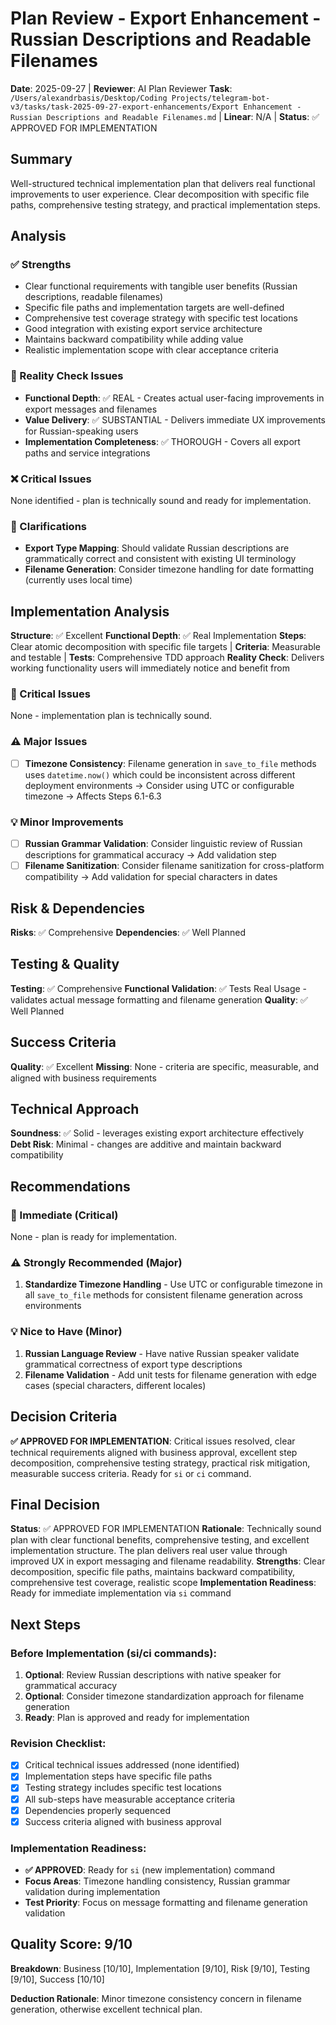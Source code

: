 # Plan Review - Export Enhancement - Russian Descriptions and Readable Filenames

**Date**: 2025-09-27 | **Reviewer**: AI Plan Reviewer
**Task**: `/Users/alexandrbasis/Desktop/Coding Projects/telegram-bot-v3/tasks/task-2025-09-27-export-enhancements/Export Enhancement - Russian Descriptions and Readable Filenames.md` | **Linear**: N/A | **Status**: ✅ APPROVED FOR IMPLEMENTATION

## Summary
Well-structured technical implementation plan that delivers real functional improvements to user experience. Clear decomposition with specific file paths, comprehensive testing strategy, and practical implementation steps.

## Analysis

### ✅ Strengths
- Clear functional requirements with tangible user benefits (Russian descriptions, readable filenames)
- Specific file paths and implementation targets are well-defined
- Comprehensive test coverage strategy with specific test locations
- Good integration with existing export service architecture
- Maintains backward compatibility while adding value
- Realistic implementation scope with clear acceptance criteria

### 🚨 Reality Check Issues
- **Functional Depth**: ✅ REAL - Creates actual user-facing improvements in export messages and filenames
- **Value Delivery**: ✅ SUBSTANTIAL - Delivers immediate UX improvements for Russian-speaking users
- **Implementation Completeness**: ✅ THOROUGH - Covers all export paths and service integrations

### ❌ Critical Issues
None identified - plan is technically sound and ready for implementation.

### 🔄 Clarifications
- **Export Type Mapping**: Should validate Russian descriptions are grammatically correct and consistent with existing UI terminology
- **Filename Generation**: Consider timezone handling for date formatting (currently uses local time)

## Implementation Analysis

**Structure**: ✅ Excellent
**Functional Depth**: ✅ Real Implementation
**Steps**: Clear atomic decomposition with specific file targets | **Criteria**: Measurable and testable | **Tests**: Comprehensive TDD approach
**Reality Check**: Delivers working functionality users will immediately notice and benefit from

### 🚨 Critical Issues
None - implementation plan is technically sound.

### ⚠️ Major Issues
- [ ] **Timezone Consistency**: Filename generation in `save_to_file` methods uses `datetime.now()` which could be inconsistent across different deployment environments → Consider using UTC or configurable timezone → Affects Steps 6.1-6.3

### 💡 Minor Improvements
- [ ] **Russian Grammar Validation**: Consider linguistic review of Russian descriptions for grammatical accuracy → Add validation step
- [ ] **Filename Sanitization**: Consider filename sanitization for cross-platform compatibility → Add validation for special characters in dates

## Risk & Dependencies
**Risks**: ✅ Comprehensive
**Dependencies**: ✅ Well Planned

## Testing & Quality
**Testing**: ✅ Comprehensive
**Functional Validation**: ✅ Tests Real Usage - validates actual message formatting and filename generation
**Quality**: ✅ Well Planned

## Success Criteria
**Quality**: ✅ Excellent
**Missing**: None - criteria are specific, measurable, and aligned with business requirements

## Technical Approach
**Soundness**: ✅ Solid - leverages existing export architecture effectively
**Debt Risk**: Minimal - changes are additive and maintain backward compatibility

## Recommendations

### 🚨 Immediate (Critical)
None - plan is ready for implementation.

### ⚠️ Strongly Recommended (Major)
1. **Standardize Timezone Handling** - Use UTC or configurable timezone in all `save_to_file` methods for consistent filename generation across environments

### 💡 Nice to Have (Minor)
1. **Russian Language Review** - Have native Russian speaker validate grammatical correctness of export type descriptions
2. **Filename Validation** - Add unit tests for filename generation with edge cases (special characters, different locales)

## Decision Criteria

**✅ APPROVED FOR IMPLEMENTATION**: Critical issues resolved, clear technical requirements aligned with business approval, excellent step decomposition, comprehensive testing strategy, practical risk mitigation, measurable success criteria. Ready for `si` or `ci` command.

## Final Decision
**Status**: ✅ APPROVED FOR IMPLEMENTATION
**Rationale**: Technically sound plan with clear functional benefits, comprehensive testing, and excellent implementation structure. The plan delivers real user value through improved UX in export messaging and filename readability.
**Strengths**: Clear decomposition, specific file paths, maintains backward compatibility, comprehensive test coverage, realistic scope
**Implementation Readiness**: Ready for immediate implementation via `si` command

## Next Steps

### Before Implementation (si/ci commands):
1. **Optional**: Review Russian descriptions with native speaker for grammatical accuracy
2. **Optional**: Consider timezone standardization approach for filename generation
3. **Ready**: Plan is approved and ready for implementation

### Revision Checklist:
- [x] Critical technical issues addressed (none identified)
- [x] Implementation steps have specific file paths
- [x] Testing strategy includes specific test locations
- [x] All sub-steps have measurable acceptance criteria
- [x] Dependencies properly sequenced
- [x] Success criteria aligned with business approval

### Implementation Readiness:
- **✅ APPROVED**: Ready for `si` (new implementation) command
- **Focus Areas**: Timezone handling consistency, Russian grammar validation during implementation
- **Test Priority**: Focus on message formatting and filename generation validation

## Quality Score: 9/10
**Breakdown**: Business [10/10], Implementation [9/10], Risk [9/10], Testing [9/10], Success [10/10]

**Deduction Rationale**: Minor timezone consistency concern in filename generation, otherwise excellent technical plan.